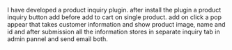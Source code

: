 
I have developed a product inquiry plugin. after install the plugin a product inquiry button add before add to cart on single product. add on click a pop appear that takes customer information and show product image, name and id and after submission all the information stores in separate inquiry tab in admin pannel and send email both.
